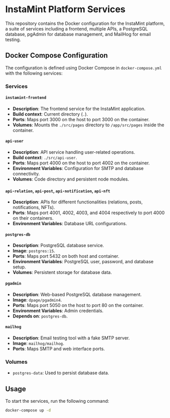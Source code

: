 # InstaMint Platform Services

This repository contains the Docker configuration for the InstaMint platform, a suite of services including a frontend, multiple APIs, a PostgreSQL database, pgAdmin for database management, and MailHog for email testing.

## Docker Compose Configuration

The configuration is defined using Docker Compose in `docker-compose.yml` with the following services:

### Services

#### `instamint-frontend`

- **Description**: The frontend service for the InstaMint application.
- **Build context**: Current directory (`.`).
- **Ports**: Maps port 3000 on the host to port 3000 on the container.
- **Volumes**: Mounts the `./src/pages` directory to `/app/src/pages` inside the container.

#### `api-user`

- **Description**: API service handling user-related operations.
- **Build context**: `./src/api-user`.
- **Ports**: Maps port 4000 on the host to port 4002 on the container.
- **Environment Variables**: Configuration for SMTP and database connectivity.
- **Volumes**: Code directory and persistent node modules.

#### `api-relation`, `api-post`, `api-notification`, `api-nft`

- **Description**: APIs for different functionalities (relations, posts, notifications, NFTs).
- **Ports**: Maps port 4001, 4002, 4003, and 4004 respectively to port 4000 on their containers.
- **Environment Variables**: Database URL configurations.

#### `postgres-db`

- **Description**: PostgreSQL database service.
- **Image**: `postgres:15`.
- **Ports**: Maps port 5432 on both host and container.
- **Environment Variables**: PostgreSQL user, password, and database setup.
- **Volumes**: Persistent storage for database data.

#### `pgadmin`

- **Description**: Web-based PostgreSQL database management.
- **Image**: `dpage/pgadmin4`.
- **Ports**: Maps port 5050 on the host to port 80 on the container.
- **Environment Variables**: Admin credentials.
- **Depends on**: `postgres-db`.

#### `mailhog`

- **Description**: Email testing tool with a fake SMTP server.
- **Image**: `mailhog/mailhog`.
- **Ports**: Maps SMTP and web interface ports.

### Volumes

- `postgres-data`: Used to persist database data.

## Usage

To start the services, run the following command:

```bash
docker-compose up -d
```
